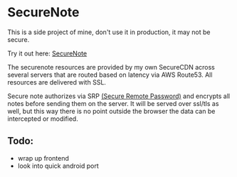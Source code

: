 # SecureNote

This is a side project of mine, don't use it in production, it may not be secure.

Try it out here: [SecureNote](https://securenote.v3x.pw/)

The securenote resources are provided by my own SecureCDN across several servers that are routed based on latency via AWS Route53. All resources are delivered with SSL.

Secure note authorizes via SRP [(Secure Remote Password)](https://en.wikipedia.org/wiki/Secure_Remote_Password_protocol) and encrypts all notes before sending them on the server. It will be served over ssl/tls as well, but this way there is no point outside the browser the data can be intercepted or modified.

## Todo:
- wrap up frontend
- look into quick android port
